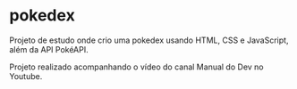 # pokedex
Projeto de estudo onde crio uma pokedex usando HTML, CSS e JavaScript, além da API PokéAPI.

Projeto realizado acompanhando o vídeo do canal Manual do Dev no Youtube.
